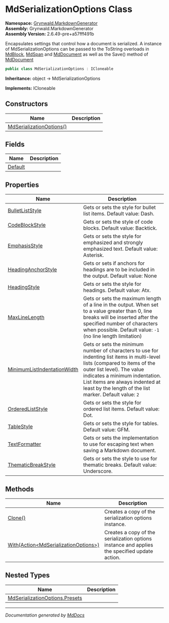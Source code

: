﻿<!--  
  <auto-generated>   
    The contents of this file were generated by a tool.  
    Changes to this file may be list if the file is regenerated  
  </auto-generated>   
-->

# MdSerializationOptions Class

**Namespace:** [Grynwald.MarkdownGenerator](../index.md)  
**Assembly:** Grynwald.MarkdownGenerator  
**Assembly Version:** 2.6.49\-pre+a57fff491b

Encapsulates settings that control how a document is serialized. A instance of MdSerializationOptions can be passed to the ToString overloads in [MdBlock](../MdBlock/index.md), [MdSpan](../MdSpan/index.md) and [MdDocument](../MdDocument/index.md) as well as the Save() method of [MdDocument](../MdDocument/index.md)

```csharp
public class MdSerializationOptions : ICloneable
```

**Inheritance:** object → MdSerializationOptions

**Implements:** ICloneable

## Constructors

| Name                                              | Description |
| ------------------------------------------------- | ----------- |
| [MdSerializationOptions()](constructors/index.md) |             |

## Fields

| Name                         | Description |
| ---------------------------- | ----------- |
| [Default](fields/Default.md) |             |

## Properties

| Name                                                                     | Description                                                                                                                                                                                                                                                                              |
| ------------------------------------------------------------------------ | ---------------------------------------------------------------------------------------------------------------------------------------------------------------------------------------------------------------------------------------------------------------------------------------- |
| [BulletListStyle](properties/BulletListStyle.md)                         | Gets or sets the style for bullet list items. Default value: Dash.                                                                                                                                                                                                                       |
| [CodeBlockStyle](properties/CodeBlockStyle.md)                           | Gets or sets the style of code blocks. Default value: Backtick.                                                                                                                                                                                                                          |
| [EmphasisStyle](properties/EmphasisStyle.md)                             | Gets or sets the style for emphasized and strongly emphasized text. Default value: Asterisk.                                                                                                                                                                                             |
| [HeadingAnchorStyle](properties/HeadingAnchorStyle.md)                   | Gets or sets if anchors for headings are to be included in the output. Default value: None                                                                                                                                                                                               |
| [HeadingStyle](properties/HeadingStyle.md)                               | Gets or sets the style for headings. Default value: Atx.                                                                                                                                                                                                                                 |
| [MaxLineLength](properties/MaxLineLength.md)                             | Gets or sets the maximum length of a line in the output. When set to a value greater than 0, line breaks will be inserted after the specified number of characters when possible. Default value: `-1` (no line length limitation)                                                        |
| [MinimumListIndentationWidth](properties/MinimumListIndentationWidth.md) | Gets or sets the minimum number of characters to use for indenting list items in multi\-level lists (compared to items of the outer list level). The value indicates a minimum indentation. List items are always indented at least by the length of the list marker. Default value: `2` |
| [OrderedListStyle](properties/OrderedListStyle.md)                       | Gets or sets the style for ordered list items. Default value: Dot.                                                                                                                                                                                                                       |
| [TableStyle](properties/TableStyle.md)                                   | Gets or sets the style for tables. Default value: GFM.                                                                                                                                                                                                                                   |
| [TextFormatter](properties/TextFormatter.md)                             | Gets or sets the implementation to use for escaping text when saving a Markdown document.                                                                                                                                                                                                |
| [ThematicBreakStyle](properties/ThematicBreakStyle.md)                   | Gets or sets the style to use for thematic breaks. Default value: Underscore.                                                                                                                                                                                                            |

## Methods

| Name                                                      | Description                                                                                   |
| --------------------------------------------------------- | --------------------------------------------------------------------------------------------- |
| [Clone()](methods/Clone.md)                               | Creates a copy of the serialization options instance.                                         |
| [With(Action\<MdSerializationOptions\>)](methods/With.md) | Creates a copy of the serialization options instance and applies the specified update action. |

## Nested Types

| Name                                               | Description |
| -------------------------------------------------- | ----------- |
| [MdSerializationOptions.Presets](Presets/index.md) |             |

___

*Documentation generated by [MdDocs](https://github.com/ap0llo/mddocs)*

